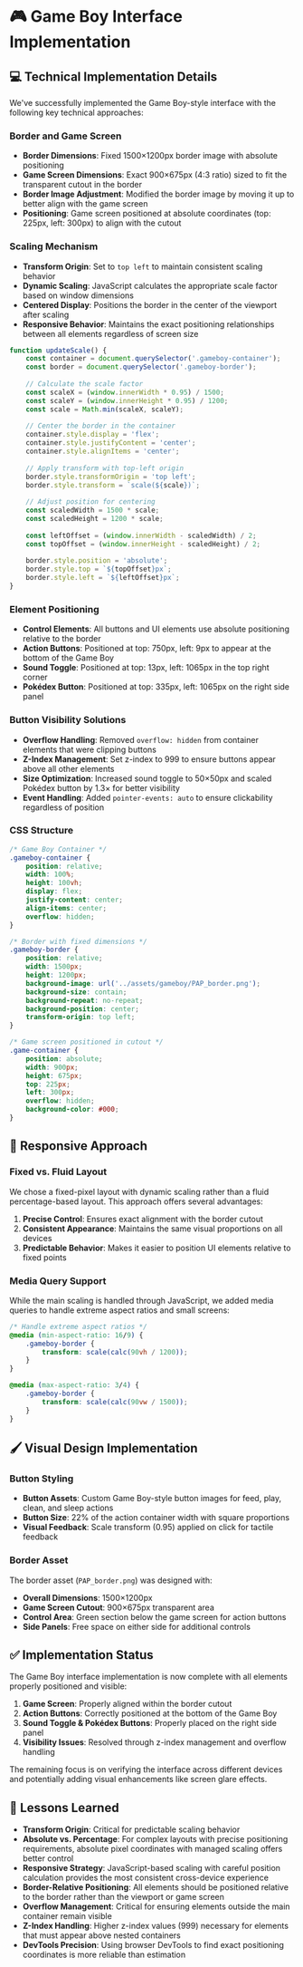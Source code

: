 # **🎮 Game Boy Interface Implementation**

## **💻 Technical Implementation Details**

We've successfully implemented the Game Boy-style interface with the following key technical approaches:

### **Border and Game Screen**

- **Border Dimensions**: Fixed 1500×1200px border image with absolute positioning
- **Game Screen Dimensions**: Exact 900×675px (4:3 ratio) sized to fit the transparent cutout in the border
- **Border Image Adjustment**: Modified the border image by moving it up to better align with the game screen
- **Positioning**: Game screen positioned at absolute coordinates (top: 225px, left: 300px) to align with the cutout

### **Scaling Mechanism**

- **Transform Origin**: Set to `top left` to maintain consistent scaling behavior
- **Dynamic Scaling**: JavaScript calculates the appropriate scale factor based on window dimensions
- **Centered Display**: Positions the border in the center of the viewport after scaling
- **Responsive Behavior**: Maintains the exact positioning relationships between all elements regardless of screen size

```javascript
function updateScale() {
    const container = document.querySelector('.gameboy-container');
    const border = document.querySelector('.gameboy-border');
    
    // Calculate the scale factor
    const scaleX = (window.innerWidth * 0.95) / 1500;
    const scaleY = (window.innerHeight * 0.95) / 1200;
    const scale = Math.min(scaleX, scaleY);
    
    // Center the border in the container
    container.style.display = 'flex';
    container.style.justifyContent = 'center';
    container.style.alignItems = 'center';
    
    // Apply transform with top-left origin
    border.style.transformOrigin = 'top left';
    border.style.transform = `scale(${scale})`;
    
    // Adjust position for centering
    const scaledWidth = 1500 * scale;
    const scaledHeight = 1200 * scale;
    
    const leftOffset = (window.innerWidth - scaledWidth) / 2;
    const topOffset = (window.innerHeight - scaledHeight) / 2;
    
    border.style.position = 'absolute';
    border.style.top = `${topOffset}px`;
    border.style.left = `${leftOffset}px`;
}
```

### **Element Positioning**

- **Control Elements**: All buttons and UI elements use absolute positioning relative to the border
- **Action Buttons**: Positioned at top: 750px, left: 9px to appear at the bottom of the Game Boy
- **Sound Toggle**: Positioned at top: 13px, left: 1065px in the top right corner
- **Pokédex Button**: Positioned at top: 335px, left: 1065px on the right side panel

### **Button Visibility Solutions**

- **Overflow Handling**: Removed `overflow: hidden` from container elements that were clipping buttons
- **Z-Index Management**: Set z-index to 999 to ensure buttons appear above all other elements
- **Size Optimization**: Increased sound toggle to 50×50px and scaled Pokédex button by 1.3× for better visibility
- **Event Handling**: Added `pointer-events: auto` to ensure clickability regardless of position

### **CSS Structure**

```css
/* Game Boy Container */
.gameboy-container {
    position: relative;
    width: 100%;
    height: 100vh;
    display: flex;
    justify-content: center;
    align-items: center;
    overflow: hidden;
}

/* Border with fixed dimensions */
.gameboy-border {
    position: relative;
    width: 1500px;
    height: 1200px;
    background-image: url('../assets/gameboy/PAP_border.png');
    background-size: contain;
    background-repeat: no-repeat;
    background-position: center;
    transform-origin: top left;
}

/* Game screen positioned in cutout */
.game-container {
    position: absolute;
    width: 900px;
    height: 675px;
    top: 225px;
    left: 300px;
    overflow: hidden;
    background-color: #000;
}
```

## **📱 Responsive Approach**

### **Fixed vs. Fluid Layout**

We chose a fixed-pixel layout with dynamic scaling rather than a fluid percentage-based layout. This approach offers several advantages:

1. **Precise Control**: Ensures exact alignment with the border cutout
2. **Consistent Appearance**: Maintains the same visual proportions on all devices
3. **Predictable Behavior**: Makes it easier to position UI elements relative to fixed points

### **Media Query Support**

While the main scaling is handled through JavaScript, we added media queries to handle extreme aspect ratios and small screens:

```css
/* Handle extreme aspect ratios */
@media (min-aspect-ratio: 16/9) {
    .gameboy-border {
        transform: scale(calc(90vh / 1200));
    }
}

@media (max-aspect-ratio: 3/4) {
    .gameboy-border {
        transform: scale(calc(90vw / 1500));
    }
}
```

## **🖌️ Visual Design Implementation**

### **Button Styling**

- **Button Assets**: Custom Game Boy-style button images for feed, play, clean, and sleep actions
- **Button Size**: 22% of the action container width with square proportions
- **Visual Feedback**: Scale transform (0.95) applied on click for tactile feedback

### **Border Asset**

The border asset (`PAP_border.png`) was designed with:
- **Overall Dimensions**: 1500×1200px
- **Game Screen Cutout**: 900×675px transparent area
- **Control Area**: Green section below the game screen for action buttons
- **Side Panels**: Free space on either side for additional controls

## **✅ Implementation Status**

The Game Boy interface implementation is now complete with all elements properly positioned and visible:

1. **Game Screen**: Properly aligned within the border cutout
2. **Action Buttons**: Correctly positioned at the bottom of the Game Boy
3. **Sound Toggle & Pokédex Buttons**: Properly placed on the right side panel
4. **Visibility Issues**: Resolved through z-index management and overflow handling

The remaining focus is on verifying the interface across different devices and potentially adding visual enhancements like screen glare effects.

## **📝 Lessons Learned**

- **Transform Origin**: Critical for predictable scaling behavior
- **Absolute vs. Percentage**: For complex layouts with precise positioning requirements, absolute pixel coordinates with managed scaling offers better control
- **Responsive Strategy**: JavaScript-based scaling with careful position calculation provides the most consistent cross-device experience
- **Border-Relative Positioning**: All elements should be positioned relative to the border rather than the viewport or game screen
- **Overflow Management**: Critical for ensuring elements outside the main container remain visible
- **Z-Index Handling**: Higher z-index values (999) necessary for elements that must appear above nested containers
- **DevTools Precision**: Using browser DevTools to find exact positioning coordinates is more reliable than estimation
